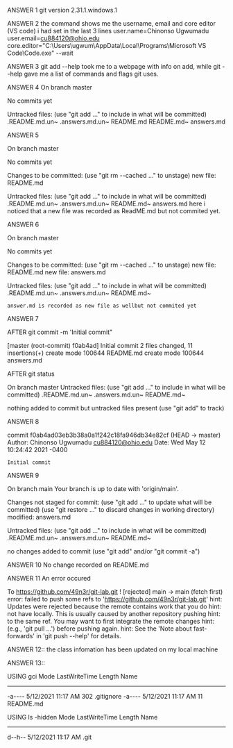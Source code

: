 ANSWER 1
git version 2.31.1.windows.1

ANSWER 2 
the command shows me the username, email and core editor (VS code) i had set in the last 3 lines
user.name=Chinonso Ugwumadu
user.email=cu884120@ohio.edu
core.editor="C:\Users\ugwum\AppData\Local\Programs\Microsoft VS Code\Code.exe" --wait

ANSWER 3 
git add --help took me to a webpage with info on add, while git --help gave me a list of commands and flags git uses.

ANSWER 4
On branch master

No commits yet

Untracked files:
  (use "git add <file>..." to include in what will be committed)
        .README.md.un~
        .answers.md.un~
        README.md
        README.md~
        answers.md

ANSWER 5

On branch master

No commits yet

Changes to be committed:
  (use "git rm --cached <file>..." to unstage)
        new file:   README.md

Untracked files:
  (use "git add <file>..." to include in what will be committed)
        .README.md.un~
        .answers.md.un~
        README.md~
        answers.md
here i noticed that a new file was recorded as ReadME.md but not commited yet.

ANSWER 6

On branch master

No commits yet

Changes to be committed:
  (use "git rm --cached <file>..." to unstage)
        new file:   README.md
        new file:   answers.md

Untracked files:
  (use "git add <file>..." to include in what will be committed)
        .README.md.un~
        .answers.md.un~
        README.md~

    answer.md is recorded as new file as wellbut not commited yet

ANSWER 7

AFTER git commit -m 'Initial commit"

[master (root-commit) f0ab4ad] Initial commit
 2 files changed, 11 insertions(+)
 create mode 100644 README.md
 create mode 100644 answers.md

 AFTER git status

 On branch master
Untracked files:
  (use "git add <file>..." to include in what will be committed)
        .README.md.un~
        .answers.md.un~
        README.md~

nothing added to commit but untracked files present (use "git add" to track)

ANSWER 8

commit f0ab4ad03eb3b38a0a1f242c18fa946db34e82cf (HEAD -> master)
Author: Chinonso Ugwumadu <cu884120@ohio.edu>
Date:   Wed May 12 10:24:42 2021 -0400

    Initial commit

ANSWER 9

On branch main
Your branch is up to date with 'origin/main'.

Changes not staged for commit:
  (use "git add <file>..." to update what will be committed)
  (use "git restore <file>..." to discard changes in working directory)
        modified:   answers.md

Untracked files:
  (use "git add <file>..." to include in what will be committed)
        .README.md.un~
        .answers.md.un~
        README.md~

no changes added to commit (use "git add" and/or "git commit -a")

ANSWER 10
No change recorded on README.md

ANSWER 11
An error occured 

To https://github.com/49n3r/git-lab.git
 ! [rejected]        main -> main (fetch first)
error: failed to push some refs to 'https://github.com/49n3r/git-lab.git'
hint: Updates were rejected because the remote contains work that you do
hint: not have locally. This is usually caused by another repository pushing
hint: to the same ref. You may want to first integrate the remote changes
hint: (e.g., 'git pull ...') before pushing again.
hint: See the 'Note about fast-forwards' in 'git push --help' for details.


ANSWER 12::
the class infomation has been updated on my local machine

ANSWER 13::

USING gci
Mode                 LastWriteTime         Length Name
----                 -------------         ------ ----
-a----         5/12/2021  11:17 AM            302 .gitignore
-a----         5/12/2021  11:17 AM             11 README.md

USING ls -hidden
Mode                 LastWriteTime         Length Name
----                 -------------         ------ ----
d--h--         5/12/2021  11:17 AM                .git
